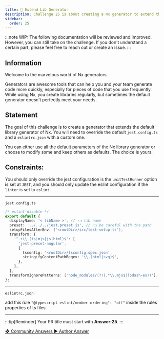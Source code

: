 ```yaml
---
title: 🔴 Extend Lib Generator
description: Challenge 25 is about creating a Nx generator to extend the built-in Library Generator
sidebar:
  order: 25
---
```


:::note
WIP: The following documentation will be reviewed and improved. However, you can still take on the challenge. If you don't understand a certain part, please feel free to reach out or create an issue.
:::

## Information

Welcome to the marvelous world of Nx generators.

Generators are awesome tools that can help you and your team generate code more quickly, especially for pieces of code that you use frequently. While using Nx, you create libraries regularly, but sometimes the default generator doesn't perfectly meet your needs.

## Statement

The goal of this challenge is to create a generator that extends the default library generator of Nx. You will need to override the default `jest.config.ts` and a `eslintrc.json` with a custom one.

You can either use all the default parameters of the Nx library generator or choose to modify some and keep others as defaults. The choice is yours.

## Constraints:

You should only override the jest configuration is the `unitTestRunner` option is set at `JEST`, and you should only update the eslint configuration if the `linter` is set to `eslint`.

---

`jest.config.ts`

```ts
/* eslint-disable */
export default {
  displayName: '< libName >', // 👈 lib name
  preset: '../../../jest.preset.js', // 👈 be careful with the path
  setupFilesAfterEnv: ['<rootDir>/src/test-setup.ts'],
  transform: {
    '^.+\\.(ts|mjs|js|html)$': [
      'jest-preset-angular',
      {
        tsconfig: '<rootDir>/tsconfig.spec.json',
        stringifyContentPathRegex: '\\.(html|svg)$',
      },
    ],
  },
  transformIgnorePatterns: ['node_modules/(?!(.*\\.mjs$|lodash-es))'],
};
```

---

`eslintrc.json`

add this rule `"@typescript-eslint/member-ordering": "off"` inside the rules properties of ts files.

---

:::tip[Reminder]
Your PR title must start with <b>Answer:25</b>.
:::

<div class="article-footer">
  <a
    href="https://github.com/tomalaforge/angular-challenges/pulls?q=label%3A25+label%3Aanswer"
    alt="Extend Lib Generator community solutions">
    ❖ Community Answers
  </a>
  <a
    href='https://github.com/tomalaforge/angular-challenges/pulls?q=label%3A25+label%3A'
    alt="Extend Lib Generator solution author">
    ▶︎ Author Answer
  </a>
  </div>
